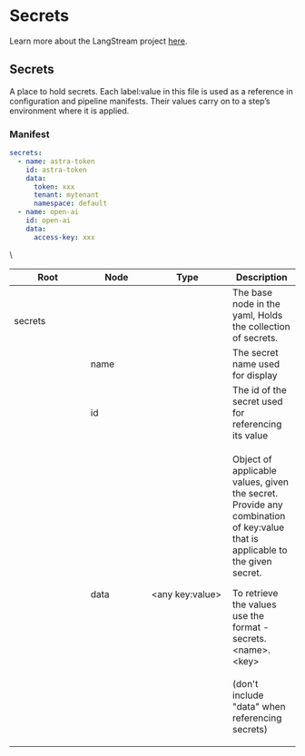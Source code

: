 # Secrets

Learn more about the LangStream project [here](../about/what-is-langstream.md).

## Secrets

A place to hold secrets. Each label:value in this file is used as a reference in configuration and pipeline manifests. Their values carry on to a step’s environment where it is applied.

### Manifest

```yaml
secrets:
  - name: astra-token
    id: astra-token
    data:
      token: xxx
      tenant: mytenant
      namespace: default
  - name: open-ai
    id: open-ai
    data:
      access-key: xxx
```

\


<table><thead><tr><th width="119">Root</th><th width="91">Node</th><th width="127">Type</th><th>Description</th></tr></thead><tbody><tr><td><br>secrets</td><td></td><td></td><td>The base node in the yaml, Holds the collection of secrets.</td></tr><tr><td></td><td>name</td><td><br></td><td>The secret name used for display</td></tr><tr><td></td><td>id</td><td><br></td><td>The id of the secret used for referencing its value</td></tr><tr><td></td><td>data</td><td>&#x3C;any key:value><br></td><td><p>Object of applicable values, given the secret. Provide any combination of key:value that is applicable to the given secret.</p><p></p><p>To retrieve the values use the format - secrets.&#x3C;name>.&#x3C;key><br><br>(don't include "data" when referencing secrets)</p></td></tr></tbody></table>
